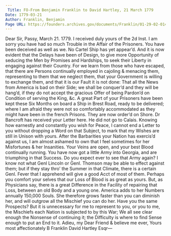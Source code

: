 ```yaml
---
 Title: FO-From Benjamin Franklin to David Hartley, 21 March 1779
Date: 1779-03-21
Author: Franklin, Benjamin
Page URL: https://founders.archives.gov/documents/Franklin/01-29-02-0143
---
```


Dear Sir,
Passy, March 21. 1779.
I received duly yours of the 2d Inst. I am sorry you have had so much Trouble in the Affair of the Prisoners. You have been deceived as well as we. No Cartel Ship has yet appear’d. And it is now evident that the Delays have been of Design, to give more Opportunity of seducing the Men by Promises and Hardships, to seek their Liberty in engaging against their Country. For we learn from those who have escaped, that there are Persons continually employed in cajoling & menacing them, representing to them that we neglect them, that your Government is willing to exchange them, and that it is our Fault it is not done: That all the News from America is bad on their Side; we shall be conquer’d and they will be hang’d, if they do not accept the gracious Offer of being Pardon’d on Condition of serving the King, &c. A great Part of your Prisoners have been kept these Six Months on board a Ship in Brest Road, ready to be delivered; where I am afraid they were not so comfortably accommodated as they might have been in the french Prisons. They are now order’d on Shore. Dr Bancroft has received your Letter here. He did not go to Calais.
Knowing how earnestly and constantly you wish for Peace, I cannot end a Letter to you without dropping a Word on that Subject, to mark that my Wishes are still in Unison with yours. After the Barbarities your Nation has exercis’d against us, I am almost ashamed to own that I feel sometimes for her Misfortunes & her Insanities. Your Veins are open, and your best Blood continually running. You have now got a little Army into Georgia, and are triumphing in that Success. Do you expect ever to see that Army again? I know not what Genl Lincoln or Genl. Thomson may be able to effect against them; but if they stay thro’ the Summer in that Climate, there is a certain Genl. Fever that I apprehend will give a good Acct of most of them. Perhaps you comfort your selves that our Loss of Blood is as great as yours. But, as Physicians say, there is a great Difference in the Facility of repairing that Loss, between an old Body and a young one. America adds to her Numbers annually 150,000 Souls. She therefore grows faster than you can diminish her, and will outgrow all the Mischief you can do her. Have you the same Prospects? But it is unnecessary for me to represent to you, or you to me, the Mischiefs each Nation is subjected to by this War; We all see clear enough the Nonsense of continuing it; the Difficulty is where to find Sense enough to put an End to it. Adieu, my Dear Friend & believe me ever, Yours most affectionately
B Franklin
David Hartley Esqr—

